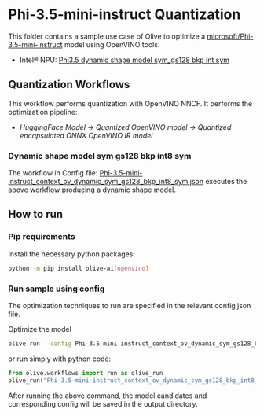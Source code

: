 # Phi-3.5-mini-instruct Quantization

This folder contains a sample use case of Olive to optimize a [microsoft/Phi-3.5-mini-instruct](https://huggingface.co/microsoft/Phi-3.5-mini-instruct) model using OpenVINO tools.

- Intel® NPU: [Phi3.5 dynamic shape model sym_gs128 bkp int sym](#dynamic-shape-model-sym-bkp-int8-sym)

## Quantization Workflows

This workflow performs quantization with OpenVINO NNCF. It performs the optimization pipeline:

- *HuggingFace Model -> Quantized OpenVINO model -> Quantized encapsulated ONNX OpenVINO IR model*

### Dynamic shape model sym gs128 bkp int8 sym

The workflow in Config file: [Phi-3.5-mini-instruct_context_ov_dynamic_sym_gs128_bkp_int8_sym.json](Phi-3.5-mini-instruct_context_ov_dynamic_sym_gs128_bkp_int8_sym.json) executes the above workflow producing a dynamic shape model.

## How to run

### Pip requirements

Install the necessary python packages:

```bash
python -m pip install olive-ai[openvino]
```

### Run sample using config

The optimization techniques to run are specified in the relevant config json file.

Optimize the model

```bash
olive run --config Phi-3.5-mini-instruct_context_ov_dynamic_sym_gs128_bkp_int8_sym.json
```

or run simply with python code:

```python
from olive.workflows import run as olive_run
olive_run("Phi-3.5-mini-instruct_context_ov_dynamic_sym_gs128_bkp_int8_sym.json")
```

After running the above command, the model candidates and corresponding config will be saved in the output directory.
